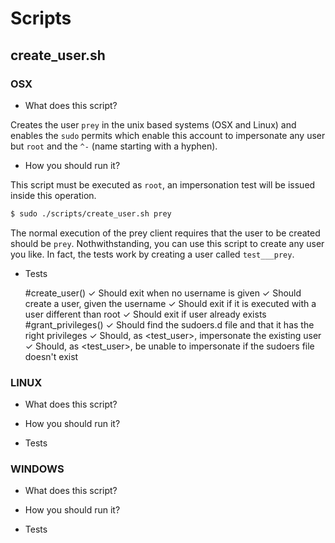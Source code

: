 # Scripts

## create_user.sh

### OSX

* What does this script?

Creates the user `prey` in the unix based systems (OSX and Linux) and enables the `sudo` permits which enable this account to impersonate any user but `root` and the `^-` (name starting with a hyphen).

* How you should run it?

This script must be executed as `root`, an impersonation test will be issued inside this operation.

````bash
$ sudo ./scripts/create_user.sh prey
````

The normal execution of the prey client requires that the user to be created should be `prey`. Nothwithstanding, you can use this script to create any user you like. In fact, the tests work by creating a user called `test___prey`.

* Tests

  #create_user()
    ✓ Should exit when no username is given
    ✓ Should create a user, given the username
    ✓ Should exit if it is executed with a user different than root
    ✓ Should exit if user already exists
  #grant_privileges()
    ✓ Should find the sudoers.d file and that it has the right privileges
    ✓ Should, as <test_user>, impersonate the existing user
    ✓ Should, as <test_user>, be unable to impersonate if the sudoers file doesn't exist

### LINUX

* What does this script?

* How you should run it?

* Tests

### WINDOWS

* What does this script?

* How you should run it?

* Tests
